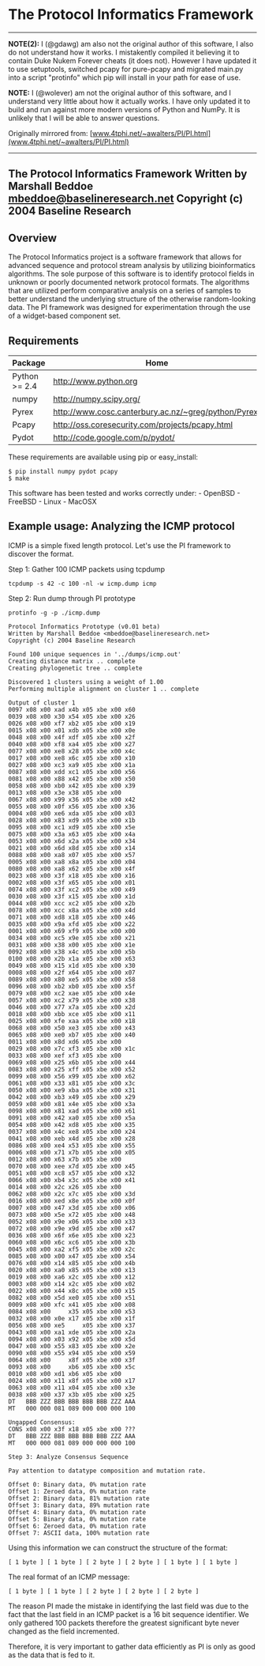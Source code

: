 # The Protocol Informatics Framework
---
**NOTE(2):** I (@gdawg) am also not the original author of this software, I also do
not understand how it works. I mistakently compiled it believing it to contain
Duke Nukem Forever cheats (it does not). However I have updated it to use
setuptools, switched pcapy for pure-pcapy and migrated main.py into a script
"protinfo" which pip will install in your path for ease of use.

**NOTE:** I (@wolever) am not the original author of this software, and I understand
very little about how it actually works. I have only updated it to build and run
against more modern versions of Python and NumPy. It is unlikely that I will be
able to answer questions.

Originally mirrored from:
[www.4tphi.net/~awalters/PI/PI.html](www.4tphi.net/~awalters/PI/PI.html)

----
The Protocol Informatics Framework
Written by Marshall Beddoe <mbeddoe@baselineresearch.net>
Copyright (c) 2004 Baseline Research
----

## Overview

The Protocol Informatics project is a software framework that allows for
advanced sequence and protocol stream analysis by utilizing bioinformatics
algorithms. The sole purpose of this software is to identify protocol fields in
unknown or poorly documented network protocol formats. The algorithms that are
utilized perform comparative analysis on a series of samples to better
understand the underlying structure of the otherwise random-looking data. The
PI framework was designed for experimentation through the use of a widget-based
component set.

## Requirements

| Package       | Home                                                 |
|---------------|------------------------------------------------------|
| Python >= 2.4 | http://www.python.org                                |
| numpy         | http://numpy.scipy.org/                              |
| Pyrex         | http://www.cosc.canterbury.ac.nz/~greg/python/Pyrex/ |
| Pcapy         | http://oss.coresecurity.com/projects/pcapy.html      |
| Pydot         | http://code.google.com/p/pydot/                      |

These requirements are available using pip or easy_install:

    $ pip install numpy pydot pcapy
    $ make

This software has been tested and works correctly under:
    - OpenBSD
    - FreeBSD
    - Linux
    - MacOSX


## Example usage: Analyzing the ICMP protocol

ICMP is a simple fixed length protocol.
Let's use the PI framework to discover the format.

Step 1: Gather 100 ICMP packets using tcpdump

    tcpdump -s 42 -c 100 -nl -w icmp.dump icmp

Step 2: Run dump through PI prototype

    protinfo -g -p ./icmp.dump

    Protocol Informatics Prototype (v0.01 beta)
    Written by Marshall Beddoe <mbeddoe@baselineresearch.net>
    Copyright (c) 2004 Baseline Research

    Found 100 unique sequences in '../dumps/icmp.out'
    Creating distance matrix .. complete
    Creating phylogenetic tree .. complete

    Discovered 1 clusters using a weight of 1.00
    Performing multiple alignment on cluster 1 .. complete

    Output of cluster 1
    0097 x08 x00 xad x4b x05 xbe x00 x60
    0039 x08 x00 x30 x54 x05 xbe x00 x26
    0026 x08 x00 xf7 xb2 x05 xbe x00 x19
    0015 x08 x00 x01 xdb x05 xbe x00 x0e
    0048 x08 x00 x4f xdf x05 xbe x00 x2f
    0040 x08 x00 xf8 xa4 x05 xbe x00 x27
    0077 x08 x00 xe8 x28 x05 xbe x00 x4c
    0017 x08 x00 xe8 x6c x05 xbe x00 x10
    0027 x08 x00 xc3 xa9 x05 xbe x00 x1a
    0087 x08 x00 xdd xc1 x05 xbe x00 x56
    0081 x08 x00 x88 x42 x05 xbe x00 x50
    0058 x08 x00 xb0 x42 x05 xbe x00 x39
    0013 x08 x00 x3e x38 x05 xbe x00
    0067 x08 x00 x99 x36 x05 xbe x00 x42
    0055 x08 x00 x0f x56 x05 xbe x00 x36
    0004 x08 x00 xe6 xda x05 xbe x00 x03
    0028 x08 x00 x83 xd9 x05 xbe x00 x1b
    0095 x08 x00 xc1 xd9 x05 xbe x00 x5e
    0075 x08 x00 x3a x63 x05 xbe x00 x4a
    0053 x08 x00 x6d x2a x05 xbe x00 x34
    0021 x08 x00 x6d x8d x05 xbe x00 x14
    0088 x08 x00 xa8 x07 x05 xbe x00 x57
    0005 x08 x00 xa8 x8a x05 xbe x00 x04
    0080 x08 x00 xa8 x62 x05 xbe x00 x4f
    0023 x08 x00 x3f x18 x05 xbe x00 x16
    0002 x08 x00 x3f x65 x05 xbe x00 x01
    0074 x08 x00 x3f xc2 x05 xbe x00 x49
    0030 x08 x00 x3f x15 x05 xbe x00 x1d
    0044 x08 x00 xcc xc2 x05 xbe x00 x2b
    0078 x08 x00 xcc x8a x05 xbe x00 x4d
    0071 x08 x00 xd8 x18 x05 xbe x00 x46
    0035 x08 x00 x9a xfd x05 xbe x00 x22
    0001 x08 x00 x69 xf9 x05 xbe x00 x00
    0034 x08 x00 xc5 x9e x05 xbe x00 x21
    0031 x08 x00 x38 x00 x05 xbe x00 x1e
    0092 x08 x00 x38 x4c x05 xbe x00 x5b
    0100 x08 x00 x2b x1a x05 xbe x00 x63
    0049 x08 x00 x15 x1d x05 xbe x00 x30
    0008 x08 x00 x2f x64 x05 xbe x00 x07
    0089 x08 x00 x80 xe5 x05 xbe x00 x58
    0096 x08 x00 xb2 xb0 x05 xbe x00 x5f
    0079 x08 x00 xc2 xae x05 xbe x00 x4e
    0057 x08 x00 xc2 x79 x05 xbe x00 x38
    0046 x08 x00 x77 x7a x05 xbe x00 x2d
    0018 x08 x00 xbb xce x05 xbe x00 x11
    0025 x08 x00 xfe xaa x05 xbe x00 x18
    0068 x08 x00 x50 xe3 x05 xbe x00 x43
    0065 x08 x00 xe0 xb7 x05 xbe x00 x40
    0011 x08 x00 x8d xd6 x05 xbe x00
    0029 x08 x00 x7c xf3 x05 xbe x00 x1c
    0033 x08 x00 xef xf3 x05 xbe x00
    0069 x08 x00 x25 x6b x05 xbe x00 x44
    0083 x08 x00 x25 xff x05 xbe x00 x52
    0099 x08 x00 x56 x99 x05 xbe x00 x62
    0061 x08 x00 x33 x81 x05 xbe x00 x3c
    0050 x08 x00 xe9 xba x05 xbe x00 x31
    0042 x08 x00 xb3 x49 x05 xbe x00 x29
    0059 x08 x00 x81 x4e x05 xbe x00 x3a
    0098 x08 x00 x81 xad x05 xbe x00 x61
    0091 x08 x00 x42 xa0 x05 xbe x00 x5a
    0054 x08 x00 x42 xd8 x05 xbe x00 x35
    0037 x08 x00 x4c xe8 x05 xbe x00 x24
    0041 x08 x00 xeb x4d x05 xbe x00 x28
    0086 x08 x00 xe4 x53 x05 xbe x00 x55
    0006 x08 x00 x71 x7b x05 xbe x00 x05
    0012 x08 x00 x63 x7b x05 xbe x00
    0070 x08 x00 xee x7d x05 xbe x00 x45
    0051 x08 x00 xc8 x57 x05 xbe x00 x32
    0066 x08 x00 xb4 x3c x05 xbe x00 x41
    0014 x08 x00 x2c x26 x05 xbe x00
    0062 x08 x00 x2c x7c x05 xbe x00 x3d
    0016 x08 x00 xed x8e x05 xbe x00 x0f
    0007 x08 x00 x47 x3d x05 xbe x00 x06
    0073 x08 x00 x5e x72 x05 xbe x00 x48
    0052 x08 x00 x9e x06 x05 xbe x00 x33
    0072 x08 x00 x9e x9d x05 xbe x00 x47
    0036 x08 x00 x6f x6e x05 xbe x00 x23
    0060 x08 x00 x6c xc6 x05 xbe x00 x3b
    0045 x08 x00 xa2 xf5 x05 xbe x00 x2c
    0085 x08 x00 x00 x47 x05 xbe x00 x54
    0076 x08 x00 x14 x85 x05 xbe x00 x4b
    0020 x08 x00 xa0 x85 x05 xbe x00 x13
    0019 x08 x00 xa6 x2c x05 xbe x00 x12
    0003 x08 x00 x14 x2c x05 xbe x00 x02
    0022 x08 x00 x44 x8c x05 xbe x00 x15
    0082 x08 x00 x5d xe0 x05 xbe x00 x51
    0009 x08 x00 xfc x41 x05 xbe x00 x08
    0084 x08 x00     x35 x05 xbe x00 x53
    0032 x08 x00 x0e x17 x05 xbe x00 x1f
    0056 x08 x00 xe5     x05 xbe x00 x37
    0043 x08 x00 xa1 xde x05 xbe x00 x2a
    0094 x08 x00 x03 x92 x05 xbe x00 x5d
    0047 x08 x00 x55 x83 x05 xbe x00 x2e
    0090 x08 x00 x55 x94 x05 xbe x00 x59
    0064 x08 x00     x8f x05 xbe x00 x3f
    0093 x08 x00     xb6 x05 xbe x00 x5c
    0010 x08 x00 xd1 xb6 x05 xbe x00
    0024 x08 x00 x11 x8f x05 xbe x00 x17
    0063 x08 x00 x11 x04 x05 xbe x00 x3e
    0038 x08 x00 x37 x3b x05 xbe x00 x25
    DT   BBB ZZZ BBB BBB BBB BBB ZZZ AAA
    MT   000 000 081 089 000 000 000 100

    Ungapped Consensus:
    CONS x08 x00 x3f x18 x05 xbe x00 ???
    DT   BBB ZZZ BBB BBB BBB BBB ZZZ AAA
    MT   000 000 081 089 000 000 000 100

    Step 3: Analyze Consensus Sequence

    Pay attention to datatype composition and mutation rate.

    Offset 0: Binary data, 0% mutation rate
    Offset 1: Zeroed data, 0% mutation rate
    Offset 2: Binary data, 81% mutation rate
    Offset 3: Binary data, 89% mutation rate
    Offset 4: Binary data, 0% mutation rate
    Offset 5: Binary data, 0% mutation rate
    Offset 6: Zeroed data, 0% mutation rate
    Offset 7: ASCII data, 100% mutation rate

Using this information we can construct the structure of the format:

    [ 1 byte ] [ 1 byte ] [ 2 byte ] [ 2 byte ] [ 1 byte ] [ 1 byte ]

The real format of an ICMP message:

    [ 1 byte ] [ 1 byte ] [ 2 byte ] [ 2 byte ] [ 2 byte ]

The reason PI made the mistake in identifying the last field was due to the
fact that the last field in an ICMP packet is a 16 bit sequence identifier.
We only gathered 100 packets therefore the greatest significant byte never
changed as the field incremented.

Therefore, it is very important to gather data efficiently as PI is only as
good as the data that is fed to it.
